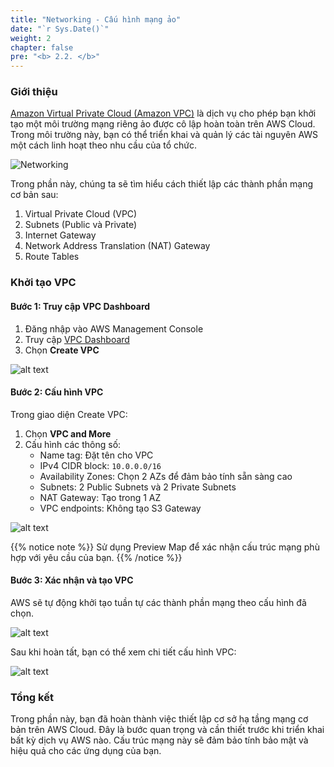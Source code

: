 ```yaml
---
title: "Networking - Cấu hình mạng ảo"
date: "`r Sys.Date()`"
weight: 2
chapter: false
pre: "<b> 2.2. </b>"
---
```


### Giới thiệu

[Amazon Virtual Private Cloud (Amazon VPC)](https://docs.aws.amazon.com/vpc/latest/userguide/what-is-amazon-vpc.html) là dịch vụ cho phép bạn khởi tạo một môi trường mạng riêng ảo được cô lập hoàn toàn trên AWS Cloud. Trong môi trường này, bạn có thể triển khai và quản lý các tài nguyên AWS một cách linh hoạt theo nhu cầu của tổ chức.

![Networking](/images/2-prerequisites/2-networking/ECS-Lab-Networking.png)

Trong phần này, chúng ta sẽ tìm hiểu cách thiết lập các thành phần mạng cơ bản sau:

1. Virtual Private Cloud (VPC)
2. Subnets (Public và Private)
3. Internet Gateway
4. Network Address Translation (NAT) Gateway  
5. Route Tables

### Khởi tạo VPC

#### Bước 1: Truy cập VPC Dashboard

1. Đăng nhập vào AWS Management Console
2. Truy cập [VPC Dashboard](http://console.aws.amazon.com/vpc/home)
3. Chọn **Create VPC**

![alt text](/images/2-prerequisites/2-networking/image.png)

#### Bước 2: Cấu hình VPC

Trong giao diện Create VPC:

1. Chọn **VPC and More**
2. Cấu hình các thông số:
   - Name tag: Đặt tên cho VPC
   - IPv4 CIDR block: `10.0.0.0/16`
   - Availability Zones: Chọn 2 AZs để đảm bảo tính sẵn sàng cao
   - Subnets: 2 Public Subnets và 2 Private Subnets
   - NAT Gateway: Tạo trong 1 AZ
   - VPC endpoints: Không tạo S3 Gateway

![alt text](/images/2-prerequisites/2-networking/image-1.png)

{{% notice note %}}
Sử dụng Preview Map để xác nhận cấu trúc mạng phù hợp với yêu cầu của bạn.
{{% /notice %}}

#### Bước 3: Xác nhận và tạo VPC

AWS sẽ tự động khởi tạo tuần tự các thành phần mạng theo cấu hình đã chọn.

![alt text](/images/2-prerequisites/2-networking/image-2.png)

Sau khi hoàn tất, bạn có thể xem chi tiết cấu hình VPC:

![alt text](/images/2-prerequisites/2-networking/image-3.png)

### Tổng kết

Trong phần này, bạn đã hoàn thành việc thiết lập cơ sở hạ tầng mạng cơ bản trên AWS Cloud. Đây là bước quan trọng và cần thiết trước khi triển khai bất kỳ dịch vụ AWS nào. Cấu trúc mạng này sẽ đảm bảo tính bảo mật và hiệu quả cho các ứng dụng của bạn.